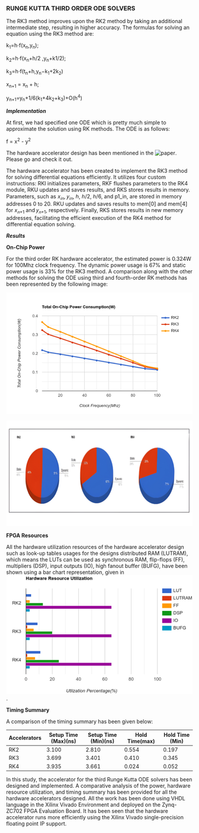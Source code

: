 ### RUNGE KUTTA THIRD ORDER ODE SOLVERS ###

The RK3 method improves upon the RK2 method by taking an additional intermediate step, resulting in higher accuracy. The formulas for solving an equation using the RK3 method are:

k<sub>1</sub>​=h⋅f(x<sub>n​</sub>,y<sub>n</sub>​);

k<sub>2</sub>​=h⋅f(x<sub>n</sub>​+h/2 ​,y<sub>n​</sub>+k1/2​​);

k<sub>3</sub>​=h⋅f(t<sub>n</sub>​+h,y<sub>n</sub>​−k<sub>1​</sub>+2k<sub>2</sub>​)

x<sub>n+1</sub> = x<sub>n</sub> + h;

y<sub>n+1</sub>​=y<sub>n​</sub>+1/6​(k<sub>1</sub>​+4k<sub>2</sub>​+k<sub>3​</sub>)+O(h<sup>4</sup>)


***Implementation***

At first, we had specified one ODE which is pretty much simple to approximate the solution using RK methods. The ODE is as follows:

f = x<sup>2</sup> - y<sup>2</sup>

The hardware accelerator design has been mentioned in the ![paper](https://ieeexplore.ieee.org/document/10442325). Please go and check it out. 

The hardware accelerator has been created to implement the RK3 method for solving differential equations efficiently. It utilizes four custom instructions: RKI initializes parameters, RKF flushes parameters to the RK4 module, RKU updates and saves results, and RKS stores results in memory. Parameters, such as 𝑥<sub>𝑖𝑛</sub>, 𝑦<sub>𝑖𝑛</sub>, ℎ, ℎ/2, ℎ/6, and p1_in, are stored in memory addresses 0 to 20. RKU updates and saves results to mem[0] and mem[4] for 𝑥<sub>𝑛+1</sub> and 𝑦<sub>𝑛+1</sub>, respectively. Finally, RKS stores results in new memory addresses, facilitating the efficient execution of the RK4 method for differential equation solving.

***Results***

**On-Chip Power**

For the third order RK hardware accelerator, the estimated power is 0.324W for 100Mhz clock frequency. The dynamic power usage is 67% and static power usage is 33% for the RK3 method.
A comparison along with the other methods for solving the ODE using third and fourth-order RK methods has been represented by the following image:

![On_Chip_Power_Consumption](On_chip_power.png)

![Power_Utilization_Sources_Percentage](Power_utilization_sources.jpeg)

**FPGA Resources**

All the hardware utilization resources of the hardware accelerator design such as look-up tables usages for the designs distributed RAM (LUTRAM), which means the LUTs can be used as synchronous RAM, flip-flops (FF), multipliers (DSP), input outputs (IO), high fanout buffer (BUFG), have been shown using a bar chart representation, given in ![fpga_resource](FPGA_Resource_Utilization.png).

**Timing Summary**

A comparison of the timing summary has been given below:

| Accelerators  |Setup Time (Max)(ns) |Setup Time (Min)(ns)  |Hold Time(max)    |Hold Time (Min) |  
| --------------| --------------------|----------------------|------------------|----------------|
| RK2           | 3.100               |2.810                 |0.554             |0.197           |
| RK3           | 3.699               |3.401                 |0.410             |0.345           |   
| RK4           | 3.935               |3.661                 |0.024             |0.052           |

In this study, the accelerator for the third Runge Kutta ODE solvers has been designed and implemented. A comparative analysis of the power, hardware resource utilization, and timing summary has been provided for all the hardware accelerators designed. All the work has been done using VHDL language in the Xilinx Vivado Environment and deployed on the Zynq-ZC702 FPGA Evaluation Board. It has been seen that the hardware accelerator runs more efficiently using the Xilinx Vivado single-precision floating point IP support.


